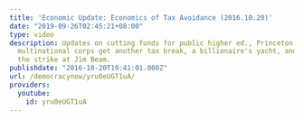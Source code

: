 ```yaml
---
title: 'Economic Update: Economics of Tax Avoidance (2016.10.20)'
date: "2019-09-26T02:45:21+08:00"
type: video
description: Updates on cutting funds for public higher ed., Princeton avoids taxes,
  multinational corps get another tax break, a billionaire's yacht, and lessons of
  the strike at Jim Beam.
publishdate: "2016-10-20T19:41:01.000Z"
url: /democracynow/yru0eUGT1uA/
providers:
  youtube:
    id: yru0eUGT1uA
---
```

